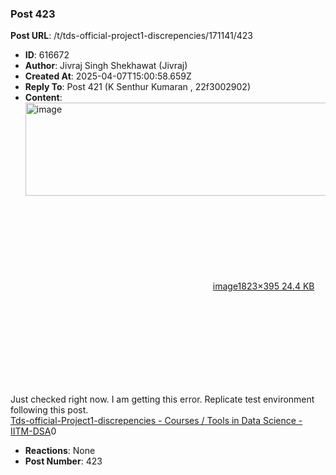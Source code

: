 ### Post 423
**Post URL**: /t/tds-official-project1-discrepencies/171141/423
- **ID**: 616672
- **Author**: Jivraj Singh Shekhawat (Jivraj)
- **Created At**: 2025-04-07T15:00:58.659Z
- **Reply To**: Post 421 (K Senthur Kumaran , 22f3002902)
- **Content**:  
  <div class="lightbox-wrapper"><a class="lightbox" href="https://europe1.discourse-cdn.com/flex013/uploads/iitm/original/3X/c/1/c1d290bffaf6788ece5d9408b1c52566200a8cc9.png" data-download-href="/uploads/short-url/rEDhJXcG5IlxU7DRnlQ7T7u0QIh.png?dl=1" title="image" rel="noopener nofollow ugc"><img src="https://europe1.discourse-cdn.com/flex013/uploads/iitm/optimized/3X/c/1/c1d290bffaf6788ece5d9408b1c52566200a8cc9_2_690x149.png" alt="image" data-base62-sha1="rEDhJXcG5IlxU7DRnlQ7T7u0QIh" width="690" height="149" srcset="https://europe1.discourse-cdn.com/flex013/uploads/iitm/optimized/3X/c/1/c1d290bffaf6788ece5d9408b1c52566200a8cc9_2_690x149.png, https://europe1.discourse-cdn.com/flex013/uploads/iitm/optimized/3X/c/1/c1d290bffaf6788ece5d9408b1c52566200a8cc9_2_1035x223.png 1.5x, https://europe1.discourse-cdn.com/flex013/uploads/iitm/optimized/3X/c/1/c1d290bffaf6788ece5d9408b1c52566200a8cc9_2_1380x298.png 2x" data-dominant-color="171717"><div class="meta"><svg class="fa d-icon d-icon-far-image svg-icon" aria-hidden="true"><use href="#far-image"></use></svg><span class="filename">image</span><span class="informations">1823×395 24.4 KB</span><svg class="fa d-icon d-icon-discourse-expand svg-icon" aria-hidden="true"><use href="#discourse-expand"></use></svg></div></a></div>
Just checked right now. I am getting this error.
Replicate test environment following this post.<br>
<a href="https://discourse.onlinedegree.iitm.ac.in/t/tds-official-project1-discrepencies/171141/316">Tds-official-Project1-discrepencies - Courses / Tools in Data Science - IITM-DSA</a>0
- **Reactions**: None
- **Post Number**: 423

